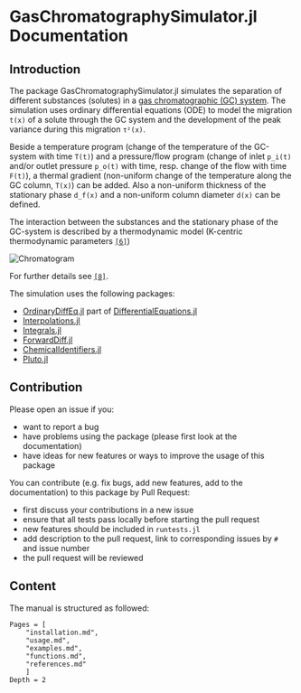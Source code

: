 # GasChromatographySimulator.jl Documentation



## Introduction

The package GasChromatographySimulator.jl simulates the separation of different substances (solutes) in a [gas chromatographic (GC) system](https://en.wikipedia.org/wiki/Gas_chromatography). The simulation uses ordinary differential equations (ODE) to model the migration ``t(x)`` of a solute through the GC system and the development of the peak variance during this migration ``τ²(x)``.

Beside a temperature program (change of the temperature of the GC-system with time ``T(t)``) and a pressure/flow program (change of inlet ``p_i(t)`` and/or outlet pressure ``p_o(t)`` with time, resp. change of the flow with time ``F(t)``), a thermal gradient (non-uniform change of the temperature along the GC column, ``T(x)``) can be added. Also a non-uniform thickness of the stationary phase ``d_f(x)`` and a non-uniform column diameter ``d(x)`` can be defined. 

The interaction between the substances and the stationary phase of the GC-system is described by a thermodynamic model (K-centric thermodynamic parameters [`[6]`](https://janleppert.github.io/GasChromatographySimulator.jl/dev/references/#References))

![Chromatogram](https://i.ibb.co/HF3gM5r/Chromatogram.png)

For further details see [`[8]`](https://janleppert.github.io/GasChromatographySimulator.jl/dev/references/#References).

The simulation uses the following packages:
- [OrdinaryDiffEq.jl](https://github.com/SciML/OrdinaryDiffEq.jl) part of [DifferentialEquations.jl](https://github.com/SciML/DifferentialEquations.jl)
- [Interpolations.jl](https://github.com/JuliaMath/Interpolations.jl)
- [Integrals.jl](https://github.com/SciML/Integrals.jl)
- [ForwardDiff.jl](https://github.com/JuliaDiff/ForwardDiff.jl)
- [ChemicalIdentifiers.jl](https://github.com/longemen3000/ChemicalIdentifiers.jl)
- [Pluto.jl](https://github.com/fonsp/Pluto.jl)

## Contribution

Please open an issue if you:
- want to report a bug 
- have problems using the package (please first look at the documentation)
- have ideas for new features or ways to improve the usage of this package 

You can contribute (e.g. fix bugs, add new features, add to the documentation) to this package by Pull Request: 
- first discuss your contributions in a new issue
- ensure that all tests pass locally before starting the pull request
- new features should be included in `runtests.jl`
- add description to the pull request, link to corresponding issues by `#` and issue number
- the pull request will be reviewed

## Content

The manual is structured as followed:

```@contents
Pages = [
    "installation.md",
    "usage.md",
    "examples.md",
    "functions.md",
    "references.md"
    ]
Depth = 2
```


